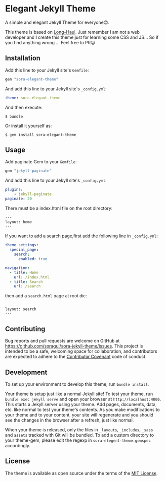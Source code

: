 # Elegant Jekyll Theme

A simple and elegant Jekyll Theme for everyone😊. 

This theme is based on [Long-Haul](https://github.com/brianmaierjr/long-haul). Just remember I am not a web developer and I create this theme just for learning some CSS and JS... So if you find anything wrong ... Feel free to PR😛

## Installation

Add this line to your Jekyll site's `Gemfile`:

```ruby
gem "sora-elegant-theme"
```

And add this line to your Jekyll site's `_config.yml`:

```yaml
theme: sora-elegant-theme
```

And then execute:

    $ bundle

Or install it yourself as:

    $ gem install sora-elegant-theme

## Usage

Add paginate Gem to your `Gemfile`:
```Ruby
gem "jekyll-paginate"
```

And add this line to your Jekyll site's `_config.yml`:
```yaml
plugins:
    - jekyll-paginate
paginate: 20
```

There must be a index.html file on the root directory:
```html
---
layout: home
---
```

If you want to add a search page,first add the following line in `_config.yml`:
```yml
theme_settings:
  special_page:
    search:
      enabled: true

navigation:
  - title: Home
    url: /index.html
  - title: Search
    url: /search
```
then add a `search.html` page at root dic:
```
---
layout: search
---
```

## Contributing

Bug reports and pull requests are welcome on GitHub at https://github.com/soragui/sora-jekyll-theme/issues. This project is intended to be a safe, welcoming space for collaboration, and contributors are expected to adhere to the [Contributor Covenant](http://contributor-covenant.org) code of conduct.

## Development

To set up your environment to develop this theme, run `bundle install`.

Your theme is setup just like a normal Jekyll site! To test your theme, run `bundle exec jekyll serve` and open your browser at `http://localhost:4000`. This starts a Jekyll server using your theme. Add pages, documents, data, etc. like normal to test your theme's contents. As you make modifications to your theme and to your content, your site will regenerate and you should see the changes in the browser after a refresh, just like normal.

When your theme is released, only the files in `_layouts`, `_includes`, `_sass` and `assets` tracked with Git will be bundled.
To add a custom directory to your theme-gem, please edit the regexp in `sora-elegent-theme.gemspec` accordingly.

## License

The theme is available as open source under the terms of the [MIT License](https://opensource.org/licenses/MIT).

